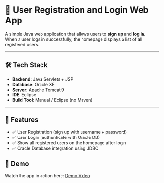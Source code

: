 # 📝 User Registration and Login Web App

A simple Java web application that allows users to **sign up** and **log in**.  
When a user logs in successfully, the homepage displays a list of all registered users.

---

## 🛠️ Tech Stack
- **Backend**: Java Servlets + JSP  
- **Database**: Oracle XE  
- **Server**: Apache Tomcat 9  
- **IDE**: Eclipse  
- **Build Tool**: Manual / Eclipse (no Maven)  

---

## 🚀 Features
- ✅ User Registration (sign up with username + password)  
- ✅ User Login (authenticate with Oracle DB)  
- ✅ Show all registered users on the homepage after login  
- ✅ Oracle Database integration using JDBC  
## 🎥 Demo
Watch the app in action here: [Demo Video](https://youtu.be/-TUpvt4tkZo)
